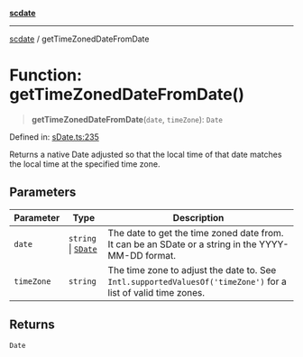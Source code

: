[**scdate**](../README.md)

---

[scdate](../README.md) / getTimeZonedDateFromDate

# Function: getTimeZonedDateFromDate()

> **getTimeZonedDateFromDate**(`date`, `timeZone`): `Date`

Defined in: [sDate.ts:235](https://github.com/ericvera/scdate/blob/main/src/sDate.ts#L235)

Returns a native Date adjusted so that the local time of that date matches
the local time at the specified time zone.

## Parameters

| Parameter  | Type                                       | Description                                                                                                   |
| ---------- | ------------------------------------------ | ------------------------------------------------------------------------------------------------------------- |
| `date`     | `string` \| [`SDate`](../classes/SDate.md) | The date to get the time zoned date from. It can be an SDate or a string in the YYYY-MM-DD format.            |
| `timeZone` | `string`                                   | The time zone to adjust the date to. See `Intl.supportedValuesOf('timeZone')` for a list of valid time zones. |

## Returns

`Date`
